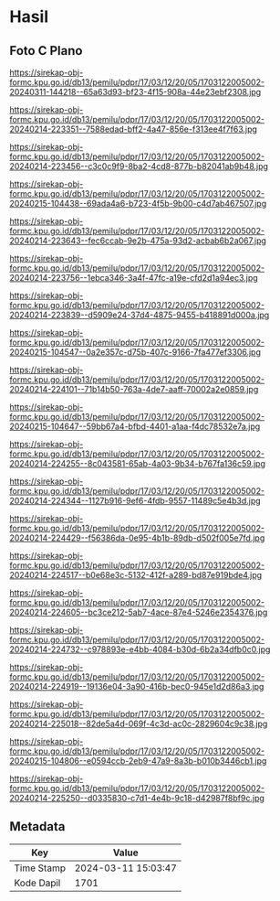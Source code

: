 # Hasil

## Foto C Plano

https://sirekap-obj-formc.kpu.go.id/db13/pemilu/pdpr/17/03/12/20/05/1703122005002-20240311-144218--65a63d93-bf23-4f15-908a-44e23ebf2308.jpg

https://sirekap-obj-formc.kpu.go.id/db13/pemilu/pdpr/17/03/12/20/05/1703122005002-20240214-223351--7588edad-bff2-4a47-856e-f313ee4f7f63.jpg

https://sirekap-obj-formc.kpu.go.id/db13/pemilu/pdpr/17/03/12/20/05/1703122005002-20240214-223456--c3c0c9f9-8ba2-4cd8-877b-b82041ab9b48.jpg

https://sirekap-obj-formc.kpu.go.id/db13/pemilu/pdpr/17/03/12/20/05/1703122005002-20240215-104438--69ada4a6-b723-4f5b-9b00-c4d7ab467507.jpg

https://sirekap-obj-formc.kpu.go.id/db13/pemilu/pdpr/17/03/12/20/05/1703122005002-20240214-223643--fec6ccab-9e2b-475a-93d2-acbab6b2a067.jpg

https://sirekap-obj-formc.kpu.go.id/db13/pemilu/pdpr/17/03/12/20/05/1703122005002-20240214-223756--1ebca346-3a4f-47fc-a19e-cfd2d1a94ec3.jpg

https://sirekap-obj-formc.kpu.go.id/db13/pemilu/pdpr/17/03/12/20/05/1703122005002-20240214-223839--d5909e24-37d4-4875-9455-b418891d000a.jpg

https://sirekap-obj-formc.kpu.go.id/db13/pemilu/pdpr/17/03/12/20/05/1703122005002-20240215-104547--0a2e357c-d75b-407c-9166-7fa477ef3306.jpg

https://sirekap-obj-formc.kpu.go.id/db13/pemilu/pdpr/17/03/12/20/05/1703122005002-20240214-224101--71b14b50-763a-4de7-aaff-70002a2e0859.jpg

https://sirekap-obj-formc.kpu.go.id/db13/pemilu/pdpr/17/03/12/20/05/1703122005002-20240215-104647--59bb67a4-bfbd-4401-a1aa-f4dc78532e7a.jpg

https://sirekap-obj-formc.kpu.go.id/db13/pemilu/pdpr/17/03/12/20/05/1703122005002-20240214-224255--8c043581-65ab-4a03-9b34-b767fa136c59.jpg

https://sirekap-obj-formc.kpu.go.id/db13/pemilu/pdpr/17/03/12/20/05/1703122005002-20240214-224344--1127b916-9ef6-4fdb-9557-11489c5e4b3d.jpg

https://sirekap-obj-formc.kpu.go.id/db13/pemilu/pdpr/17/03/12/20/05/1703122005002-20240214-224429--f56386da-0e95-4b1b-89db-d502f005e7fd.jpg

https://sirekap-obj-formc.kpu.go.id/db13/pemilu/pdpr/17/03/12/20/05/1703122005002-20240214-224517--b0e68e3c-5132-412f-a289-bd87e919bde4.jpg

https://sirekap-obj-formc.kpu.go.id/db13/pemilu/pdpr/17/03/12/20/05/1703122005002-20240214-224605--bc3ce212-5ab7-4ace-87e4-5246e2354376.jpg

https://sirekap-obj-formc.kpu.go.id/db13/pemilu/pdpr/17/03/12/20/05/1703122005002-20240214-224732--c978893e-e4bb-4084-b30d-6b2a34dfb0c0.jpg

https://sirekap-obj-formc.kpu.go.id/db13/pemilu/pdpr/17/03/12/20/05/1703122005002-20240214-224919--19136e04-3a90-416b-bec0-945e1d2d86a3.jpg

https://sirekap-obj-formc.kpu.go.id/db13/pemilu/pdpr/17/03/12/20/05/1703122005002-20240214-225018--82de5a4d-069f-4c3d-ac0c-2829604c9c38.jpg

https://sirekap-obj-formc.kpu.go.id/db13/pemilu/pdpr/17/03/12/20/05/1703122005002-20240215-104806--e0594ccb-2eb9-47a9-8a3b-b010b3446cb1.jpg

https://sirekap-obj-formc.kpu.go.id/db13/pemilu/pdpr/17/03/12/20/05/1703122005002-20240214-225250--d0335830-c7d1-4e4b-9c18-d42987f8bf9c.jpg


## Metadata

| Key        | Value               |
| ---------- | ------------------- |
| Time Stamp | 2024-03-11 15:03:47 |
| Kode Dapil | 1701                |



